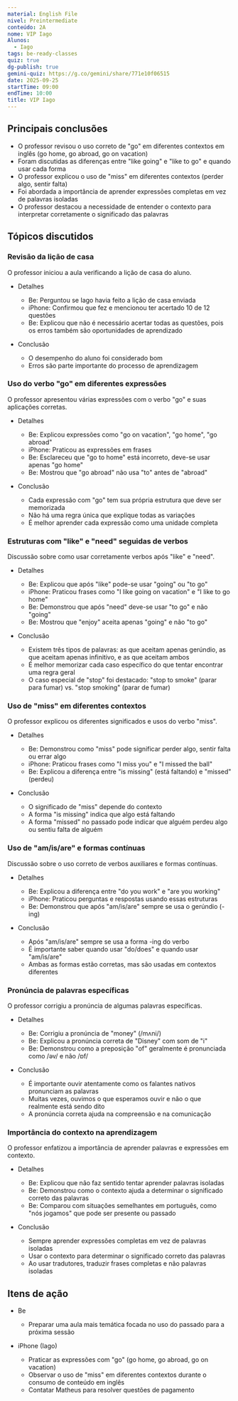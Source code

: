```yaml
---
material: English File
nivel: Preintermediate
conteúdo: 2A
nome: VIP Iago
Alunos:
  - Iago
tags: be-ready-classes
quiz: true
dg-publish: true
gemini-quiz: https://g.co/gemini/share/771e10f06515
date: 2025-09-25
startTime: 09:00
endTime: 10:00
title: VIP Iago
---
```

## Principais conclusões

- O professor revisou o uso correto de "go" em diferentes contextos em inglês (go home, go abroad, go on vacation)
- Foram discutidas as diferenças entre "like going" e "like to go" e quando usar cada forma
- O professor explicou o uso de "miss" em diferentes contextos (perder algo, sentir falta)
- Foi abordada a importância de aprender expressões completas em vez de palavras isoladas
- O professor destacou a necessidade de entender o contexto para interpretar corretamente o significado das palavras

## Tópicos discutidos

### Revisão da lição de casa

O professor iniciou a aula verificando a lição de casa do aluno.

- Detalhes
    
    - Be: Perguntou se Iago havia feito a lição de casa enviada
    - iPhone: Confirmou que fez e mencionou ter acertado 10 de 12 questões
    - Be: Explicou que não é necessário acertar todas as questões, pois os erros também são oportunidades de aprendizado
- Conclusão
    
    - O desempenho do aluno foi considerado bom
    - Erros são parte importante do processo de aprendizagem

### Uso do verbo "go" em diferentes expressões

O professor apresentou várias expressões com o verbo "go" e suas aplicações corretas.

- Detalhes
    
    - Be: Explicou expressões como "go on vacation", "go home", "go abroad"
    - iPhone: Praticou as expressões em frases
    - Be: Esclareceu que "go to home" está incorreto, deve-se usar apenas "go home"
    - Be: Mostrou que "go abroad" não usa "to" antes de "abroad"
- Conclusão
    
    - Cada expressão com "go" tem sua própria estrutura que deve ser memorizada
    - Não há uma regra única que explique todas as variações
    - É melhor aprender cada expressão como uma unidade completa

### Estruturas com "like" e "need" seguidas de verbos

Discussão sobre como usar corretamente verbos após "like" e "need".

- Detalhes
    
    - Be: Explicou que após "like" pode-se usar "going" ou "to go"
    - iPhone: Praticou frases como "I like going on vacation" e "I like to go home"
    - Be: Demonstrou que após "need" deve-se usar "to go" e não "going"
    - Be: Mostrou que "enjoy" aceita apenas "going" e não "to go"
- Conclusão
    
    - Existem três tipos de palavras: as que aceitam apenas gerúndio, as que aceitam apenas infinitivo, e as que aceitam ambos
    - É melhor memorizar cada caso específico do que tentar encontrar uma regra geral
    - O caso especial de "stop" foi destacado: "stop to smoke" (parar para fumar) vs. "stop smoking" (parar de fumar)

### Uso de "miss" em diferentes contextos

O professor explicou os diferentes significados e usos do verbo "miss".

- Detalhes
    
    - Be: Demonstrou como "miss" pode significar perder algo, sentir falta ou errar algo
    - iPhone: Praticou frases como "I miss you" e "I missed the ball"
    - Be: Explicou a diferença entre "is missing" (está faltando) e "missed" (perdeu)
- Conclusão
    
    - O significado de "miss" depende do contexto
    - A forma "is missing" indica que algo está faltando
    - A forma "missed" no passado pode indicar que alguém perdeu algo ou sentiu falta de alguém

### Uso de "am/is/are" e formas contínuas

Discussão sobre o uso correto de verbos auxiliares e formas contínuas.

- Detalhes
    
    - Be: Explicou a diferença entre "do you work" e "are you working"
    - iPhone: Praticou perguntas e respostas usando essas estruturas
    - Be: Demonstrou que após "am/is/are" sempre se usa o gerúndio (-ing)
- Conclusão
    
    - Após "am/is/are" sempre se usa a forma -ing do verbo
    - É importante saber quando usar "do/does" e quando usar "am/is/are"
    - Ambas as formas estão corretas, mas são usadas em contextos diferentes

### Pronúncia de palavras específicas

O professor corrigiu a pronúncia de algumas palavras específicas.

- Detalhes
    
    - Be: Corrigiu a pronúncia de "money" (/mʌni/)
    - Be: Explicou a pronúncia correta de "Disney" com som de "i"
    - Be: Demonstrou como a preposição "of" geralmente é pronunciada como /əv/ e não /ɒf/
- Conclusão
    
    - É importante ouvir atentamente como os falantes nativos pronunciam as palavras
    - Muitas vezes, ouvimos o que esperamos ouvir e não o que realmente está sendo dito
    - A pronúncia correta ajuda na compreensão e na comunicação

### Importância do contexto na aprendizagem

O professor enfatizou a importância de aprender palavras e expressões em contexto.

- Detalhes
    
    - Be: Explicou que não faz sentido tentar aprender palavras isoladas
    - Be: Demonstrou como o contexto ajuda a determinar o significado correto das palavras
    - Be: Comparou com situações semelhantes em português, como "nós jogamos" que pode ser presente ou passado
- Conclusão
    
    - Sempre aprender expressões completas em vez de palavras isoladas
    - Usar o contexto para determinar o significado correto das palavras
    - Ao usar tradutores, traduzir frases completas e não palavras isoladas

## Itens de ação

- Be
    
    - Preparar uma aula mais temática focada no uso do passado para a próxima sessão
- iPhone (Iago)
    
    - Praticar as expressões com "go" (go home, go abroad, go on vacation)
    - Observar o uso de "miss" em diferentes contextos durante o consumo de conteúdo em inglês
    - Contatar Matheus para resolver questões de pagamento